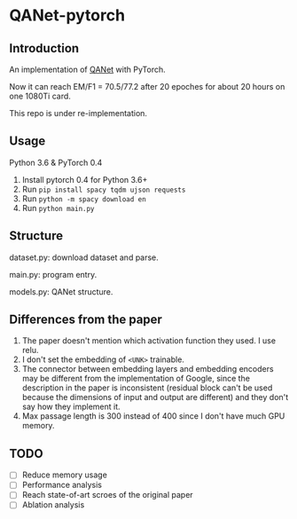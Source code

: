 # QANet-pytorch

## Introduction

An implementation of [QANet](https://arxiv.org/pdf/1804.09541.pdf) with PyTorch.

Now it can reach EM/F1 = 70.5/77.2 after 20 epoches for about 20 hours on one 1080Ti card.

This repo is under re-implementation.

## Usage

Python 3.6 & PyTorch 0.4

1. Install pytorch 0.4 for Python 3.6+
2. Run `pip install spacy tqdm ujson requests`
3. Run `python -m spacy download en`
4. Run `python main.py`

## Structure
dataset.py: download dataset and parse.

main.py: program entry.

models.py: QANet structure.

## Differences from the paper

1. The paper doesn't mention which activation function they used. I use relu.
2. I don't set the embedding of `<UNK>` trainable.
3. The connector between embedding layers and embedding encoders may be different from the implementation of Google, since the description in the paper is inconsistent (residual block can't be used because the dimensions of input and output are different) and they don't say how they implement it.
4. Max passage length is 300 instead of 400 since I don't have much GPU memory.

## TODO

- [ ] Reduce memory usage
- [ ] Performance analysis
- [ ] Reach state-of-art scroes of the original paper
- [ ] Ablation analysis
